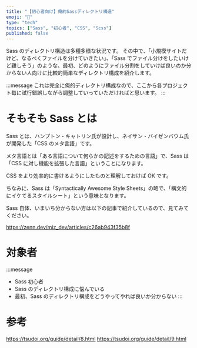 ```yaml
---
title: "【初心者向け】俺的Sassディレクトリ構造"
emoji: "🎉"
type: "tech"
topics: ["Sass", "初心者", "CSS", "Scss"]
published: false
---
```


Sass のディレクトリ構造は多種多様な状況です。
その中で、「小規模サイトだけど、なるべくファイルを分けていきたい」、「Sass でファイル分けをしたいけど難しそう」のような、最初、どのようにファイル分割をしていけば良いのか分からない人向けに比較的簡単なディレクトリ構成を紹介します。

:::message
これは完全に俺的ディレクトリ構成なので、ここから各プロジェクト毎に試行錯誤しながら調整していっていただければと思います。
:::

# そもそも Sass とは

Sass とは、ハンプトン・キャトリン氏が設計し、ネイサン・バイゼンバウム氏が開発した「CSS のメタ言語」です。

メタ言語とは「ある言語について何らかの記述をするための言語」で、Sass は「CSS に対し機能を拡張した言語」ということになります。

CSS をより効率的に書けるようにしたものと理解しておけば OK です。

ちなみに、Sass は「Syntactically Awesome Style Sheets」の略で、「構文的にイケてるスタイルシート」という意味となります。

Sass 自体、いまいち分からない方は以下の記事で紹介しているので、見てみてください。

https://zenn.dev/miz_dev/articles/c26ab943f35b8f

# 対象者

:::message

- Sass 初心者
- Sass のディレクトリ構成に悩んでいる
- 最初、Sass のディレクトリ構成をどうやってやれば良いか分からない
  :::

# 参考

https://tsudoi.org/guide/detail/8.html
https://tsudoi.org/guide/detail/9.html
